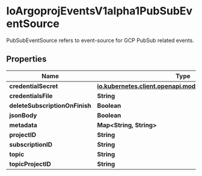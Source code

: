 

# IoArgoprojEventsV1alpha1PubSubEventSource

PubSubEventSource refers to event-source for GCP PubSub related events.
## Properties

Name | Type | Description | Notes
------------ | ------------- | ------------- | -------------
**credentialSecret** | [**io.kubernetes.client.openapi.models.V1SecretKeySelector**](io.kubernetes.client.openapi.models.V1SecretKeySelector.md) |  |  [optional]
**credentialsFile** | **String** |  |  [optional]
**deleteSubscriptionOnFinish** | **Boolean** |  |  [optional]
**jsonBody** | **Boolean** |  |  [optional]
**metadata** | **Map&lt;String, String&gt;** |  |  [optional]
**projectID** | **String** |  |  [optional]
**subscriptionID** | **String** |  |  [optional]
**topic** | **String** |  |  [optional]
**topicProjectID** | **String** |  |  [optional]



